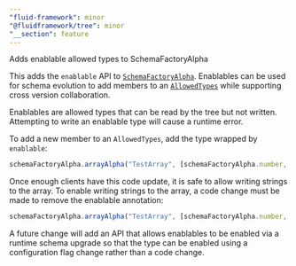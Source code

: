 ```yaml
---
"fluid-framework": minor
"@fluidframework/tree": minor
"__section": feature
---
```

Adds enablable allowed types to SchemaFactoryAlpha

This adds the `enablable` API to [`SchemaFactoryAlpha`](https://fluidframework.com/docs/api/fluid-framework/schemafactoryalpha-class).
Enablables can be used for schema evolution to add members to an [`AllowedTypes`](https://fluidframework.com/docs/api/fluid-framework/allowedtypes-typealias) while supporting cross version collaboration.

Enablables are allowed types that can be read by the tree but not written. Attempting to write an enablable type will cause a runtime error.

To add a new member to an `AllowedTypes`, add the type wrapped by `enablable`:
```typescript
schemaFactoryAlpha.arrayAlpha("TestArray", [schemaFactoryAlpha.number, schemaFactoryAlpha.enablable(schemaFactoryAlpha.string)]);
```

Once enough clients have this code update, it is safe to allow writing strings to the array.
To enable writing strings to the array, a code change must be made to remove the enablable annotation:
```typescript
schemaFactoryAlpha.arrayAlpha("TestArray", [schemaFactoryAlpha.number, schemaFactoryAlpha.string]);
```

A future change will add an API that allows enablables to be enabled via a runtime schema upgrade so that the type can be enabled using a configuration flag change rather than a code change.
